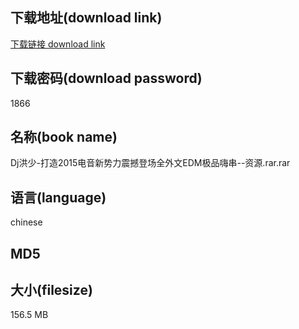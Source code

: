 ## 下载地址(download link)
[下载链接 download link](https://voluble-croquembouche-d321dc.netlify.app/?s=Dj%E6%B4%AA%E5%B0%91-%E6%89%93%E9%80%A02015%E7%94%B5%E9%9F%B3%E6%96%B0%E5%8A%BF%E5%8A%9B%E9%9C%87%E6%92%BC%E7%99%BB%E5%9C%BA%E5%85%A8%E5%A4%96%E6%96%87EDM%E6%9E%81%E5%93%81%E5%97%A8%E4%B8%B2--%E8%B5%84%E6%BA%90.rar)

## 下载密码(download password)
1866

## 名称(book name)
Dj洪少-打造2015电音新势力震撼登场全外文EDM极品嗨串--资源.rar.rar

## 语言(language)
chinese

## MD5


## 大小(filesize)
156.5 MB
